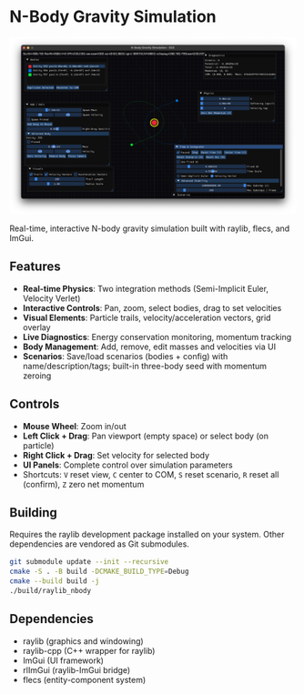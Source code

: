 # N-Body Gravity Simulation
![Screenshot](screenshot.png)

Real-time, interactive N-body gravity simulation built with raylib, flecs, and ImGui.
## Features
- **Real-time Physics**: Two integration methods (Semi-Implicit Euler, Velocity Verlet)
- **Interactive Controls**: Pan, zoom, select bodies, drag to set velocities
- **Visual Elements**: Particle trails, velocity/acceleration vectors, grid overlay
- **Live Diagnostics**: Energy conservation monitoring, momentum tracking
- **Body Management**: Add, remove, edit masses and velocities via UI
- **Scenarios**: Save/load scenarios (bodies + config) with name/description/tags; built-in three-body seed with momentum zeroing

## Controls

- **Mouse Wheel**: Zoom in/out
- **Left Click + Drag**: Pan viewport (empty space) or select body (on particle)
- **Right Click + Drag**: Set velocity for selected body
- **UI Panels**: Complete control over simulation parameters
 - Shortcuts: `V` reset view, `C` center to COM, `S` reset scenario, `R` reset all (confirm), `Z` zero net momentum

## Building

Requires the raylib development package installed on your system. Other dependencies are
vendored as Git submodules.

```bash
git submodule update --init --recursive
cmake -S . -B build -DCMAKE_BUILD_TYPE=Debug
cmake --build build -j
./build/raylib_nbody
```

## Dependencies

- raylib (graphics and windowing)
- raylib-cpp (C++ wrapper for raylib)
- ImGui (UI framework)
- rlImGui (raylib-ImGui bridge)
- flecs (entity-component system)
